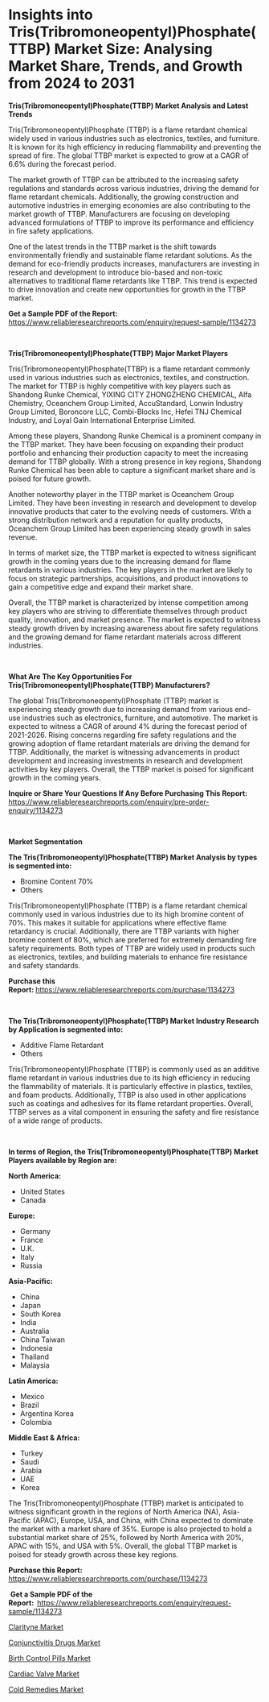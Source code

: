 <p><h1>Insights into Tris(Tribromoneopentyl)Phosphate(TTBP) Market Size: Analysing Market Share, Trends, and Growth from 2024 to 2031</h1></p><p><strong>Tris(Tribromoneopentyl)Phosphate(TTBP) Market Analysis and Latest Trends</strong></p>
<p><p>Tris(Tribromoneopentyl)Phosphate (TTBP) is a flame retardant chemical widely used in various industries such as electronics, textiles, and furniture. It is known for its high efficiency in reducing flammability and preventing the spread of fire. The global TTBP market is expected to grow at a CAGR of 6.6% during the forecast period.</p><p>The market growth of TTBP can be attributed to the increasing safety regulations and standards across various industries, driving the demand for flame retardant chemicals. Additionally, the growing construction and automotive industries in emerging economies are also contributing to the market growth of TTBP. Manufacturers are focusing on developing advanced formulations of TTBP to improve its performance and efficiency in fire safety applications.</p><p>One of the latest trends in the TTBP market is the shift towards environmentally friendly and sustainable flame retardant solutions. As the demand for eco-friendly products increases, manufacturers are investing in research and development to introduce bio-based and non-toxic alternatives to traditional flame retardants like TTBP. This trend is expected to drive innovation and create new opportunities for growth in the TTBP market.</p></p>
<p><strong>Get a Sample PDF of the Report:&nbsp;</strong> <a href="https://www.reliableresearchreports.com/enquiry/request-sample/1134273">https://www.reliableresearchreports.com/enquiry/request-sample/1134273</a></p>
<p>&nbsp;</p>
<p><strong>Tris(Tribromoneopentyl)Phosphate(TTBP) Major Market Players</strong></p>
<p><p>Tris(Tribromoneopentyl)Phosphate(TTBP) is a flame retardant commonly used in various industries such as electronics, textiles, and construction. The market for TTBP is highly competitive with key players such as Shandong Runke Chemical, YIXING CITY ZHONGZHENG CHEMICAL, Alfa Chemistry, Oceanchem Group Limited, AccuStandard, Lonwin Industry Group Limited, Boroncore LLC, Combi-Blocks Inc, Hefei TNJ Chemical Industry, and Loyal Gain International Enterprise Limited.</p><p>Among these players, Shandong Runke Chemical is a prominent company in the TTBP market. They have been focusing on expanding their product portfolio and enhancing their production capacity to meet the increasing demand for TTBP globally. With a strong presence in key regions, Shandong Runke Chemical has been able to capture a significant market share and is poised for future growth.</p><p>Another noteworthy player in the TTBP market is Oceanchem Group Limited. They have been investing in research and development to develop innovative products that cater to the evolving needs of customers. With a strong distribution network and a reputation for quality products, Oceanchem Group Limited has been experiencing steady growth in sales revenue.</p><p>In terms of market size, the TTBP market is expected to witness significant growth in the coming years due to the increasing demand for flame retardants in various industries. The key players in the market are likely to focus on strategic partnerships, acquisitions, and product innovations to gain a competitive edge and expand their market share.</p><p>Overall, the TTBP market is characterized by intense competition among key players who are striving to differentiate themselves through product quality, innovation, and market presence. The market is expected to witness steady growth driven by increasing awareness about fire safety regulations and the growing demand for flame retardant materials across different industries.</p></p>
<p>&nbsp;</p>
<p><strong>What Are The Key Opportunities For Tris(Tribromoneopentyl)Phosphate(TTBP) Manufacturers?</strong></p>
<p><p>The global Tris(Tribromoneopentyl)Phosphate (TTBP) market is experiencing steady growth due to increasing demand from various end-use industries such as electronics, furniture, and automotive. The market is expected to witness a CAGR of around 4% during the forecast period of 2021-2026. Rising concerns regarding fire safety regulations and the growing adoption of flame retardant materials are driving the demand for TTBP. Additionally, the market is witnessing advancements in product development and increasing investments in research and development activities by key players. Overall, the TTBP market is poised for significant growth in the coming years.</p></p>
<p><strong>Inquire or Share Your Questions If Any Before Purchasing This Report:</strong> <a href="https://www.reliableresearchreports.com/enquiry/pre-order-enquiry/1134273">https://www.reliableresearchreports.com/enquiry/pre-order-enquiry/1134273</a></p>
<p>&nbsp;</p>
<p><strong>Market Segmentation</strong></p>
<p><strong>The Tris(Tribromoneopentyl)Phosphate(TTBP) Market Analysis by types is segmented into:</strong></p>
<p><ul><li>Bromine Content 70%</li><li>Others</li></ul></p>
<p><p>Tris(Tribromoneopentyl)Phosphate (TTBP) is a flame retardant chemical commonly used in various industries due to its high bromine content of 70%. This makes it suitable for applications where effective flame retardancy is crucial. Additionally, there are TTBP variants with higher bromine content of 80%, which are preferred for extremely demanding fire safety requirements. Both types of TTBP are widely used in products such as electronics, textiles, and building materials to enhance fire resistance and safety standards.</p></p>
<p><strong>Purchase this Report:&nbsp;</strong><a href="https://www.reliableresearchreports.com/purchase/1134273">https://www.reliableresearchreports.com/purchase/1134273</a></p>
<p>&nbsp;</p>
<p><strong>The Tris(Tribromoneopentyl)Phosphate(TTBP) Market Industry Research by Application is segmented into:</strong></p>
<p><ul><li>Additive Flame Retardant</li><li>Others</li></ul></p>
<p><p>Tris(Tribromoneopentyl)Phosphate (TTBP) is commonly used as an additive flame retardant in various industries due to its high efficiency in reducing the flammability of materials. It is particularly effective in plastics, textiles, and foam products. Additionally, TTBP is also used in other applications such as coatings and adhesives for its flame retardant properties. Overall, TTBP serves as a vital component in ensuring the safety and fire resistance of a wide range of products.</p></p>
<p>&nbsp;</p>
<p><strong>In terms of Region, the Tris(Tribromoneopentyl)Phosphate(TTBP) Market Players available by Region are:</strong></p>
<p>
    <p> <strong> North America: </strong>
        <ul>
            <li>United States</li>
            <li>Canada</li>
        </ul>
        </p> 
    <p> <strong> Europe: </strong>
        <ul>
            <li>Germany</li>
            <li>France</li>
            <li>U.K.</li>
            <li>Italy</li>
            <li>Russia</li>
        </ul>
        </p> 
    <p> <strong> Asia-Pacific: </strong>
        <ul>
            <li>China</li>
            <li>Japan</li>
            <li>South Korea</li>
            <li>India</li>
            <li>Australia</li>
            <li>China Taiwan</li>
            <li>Indonesia</li>
            <li>Thailand</li>
            <li>Malaysia</li>
        </ul>
        </p> 
    <p> <strong> Latin America: </strong>
        <ul>
            <li>Mexico</li>
            <li>Brazil</li>
            <li>Argentina Korea</li>
            <li>Colombia</li>
        </ul>
        </p> 
    <p> <strong> Middle East & Africa: </strong>
        <ul>
            <li>Turkey</li>
            <li>Saudi</li>
            <li>Arabia</li>
            <li>UAE</li>
            <li>Korea</li>
        </ul>
    </p>
    </p>
<p><p>The Tris(Tribromoneopentyl)Phosphate (TTBP) market is anticipated to witness significant growth in the regions of North America (NA), Asia-Pacific (APAC), Europe, USA, and China, with China expected to dominate the market with a market share of 35%. Europe is also projected to hold a substantial market share of 25%, followed by North America with 20%, APAC with 15%, and USA with 5%. Overall, the global TTBP market is poised for steady growth across these key regions.</p></p>
<p><strong>Purchase this Report: </strong><a href="https://www.reliableresearchreports.com/purchase/1134273">https://www.reliableresearchreports.com/purchase/1134273</a></p>
<p>&nbsp;<strong>Get a Sample PDF of the Report:&nbsp;&nbsp;</strong><a href="https://www.reliableresearchreports.com/enquiry/request-sample/1134273">https://www.reliableresearchreports.com/enquiry/request-sample/1134273</a></p>
<p><strong></strong></p>
<p><p><a href="https://medium.com/@cletusdoyle654/clarityne-market-analysis-and-sze-forecasted-for-period-from-2024-to-2031-d7966a5dd312">Clarityne Market</a></p><p><a href="https://medium.com/@ericsanford98567/conjunctivitis-drugs-market-size-reveals-the-best-marketing-channels-in-global-industry-560b2ea5058b">Conjunctivitis Drugs Market</a></p><p><a href="https://medium.com/@ericsanford98567/birth-control-pills-market-analysis-and-sze-forecasted-for-period-from-2024-to-2031-bc1a8ba797aa">Birth Control Pills Market</a></p><p><a href="https://medium.com/@ericsanford98567/cardiac-valve-market-outlook-industry-overview-and-forecast-2024-to-2031-2a01019e71bc">Cardiac Valve Market</a></p><p><a href="https://medium.com/@cletusdoyle654/cold-remedies-market-exploring-market-share-market-trends-and-future-growth-3faa9434016a">Cold Remedies Market</a></p></p>